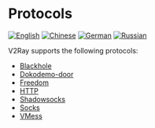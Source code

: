 # Protocols

[![English][1]][2] [![Chinese][3]][4] [![German][5]][6] [![Russian][7]][8]

[1]: ../resources/english.svg
[2]: https://www.v2ray.com/en/configuration/protocols.html
[3]: ../resources/chinese.svg
[4]: https://www.v2ray.com/chapter_02/02_protocols.html
[5]: ../resources/german.svg
[6]: https://www.v2ray.com/de/configuration/protocols.html
[7]: ../resources/russian.svg
[8]: https://www.v2ray.com/ru/configuration/protocols.html

V2Ray supports the following protocols:

* [Blackhole](protocols/blackhole.md)
* [Dokodemo-door](protocols/dokodemo.md)
* [Freedom](protocols/freedom.md)
* [HTTP](protocols/http.md)
* [Shadowsocks](protocols/shadowsocks.md)
* [Socks](protocols/socks.md)
* [VMess](protocols/vmess.md)
